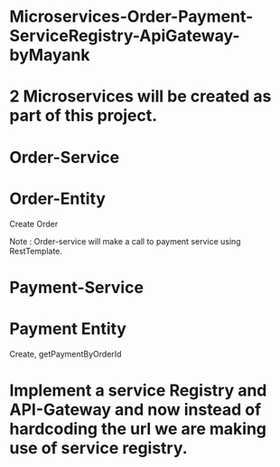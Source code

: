 # Microservices-Order-Payment-ServiceRegistry-ApiGateway-byMayank

# 2 Microservices will be created as part of this project.
# Order-Service 
# Order-Entity
Create Order

Note : Order-service will make a call to payment service using RestTemplate.

# Payment-Service
# Payment Entity
Create, getPaymentByOrderId

# Implement a service Registry and API-Gateway and now instead of hardcoding the url we are making use of service registry.


